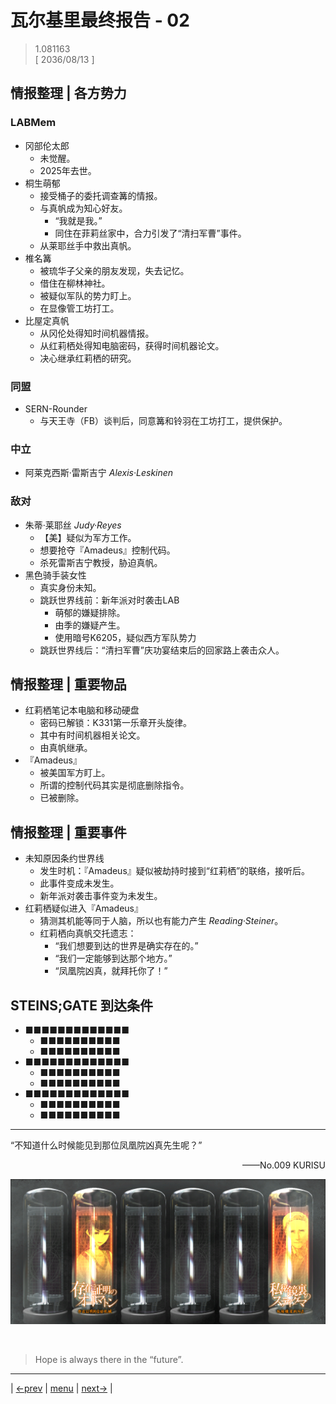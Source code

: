 # 瓦尔基里最终报告 - 02
> 1.081163  
> [ 2036/08/13 ] 

## 情报整理 | 各方势力
### LABMem
- 冈部伦太郎
  - 未觉醒。
  - 2025年去世。
- 桐生萌郁
  - 接受桶子的委托调查篝的情报。
  - 与真帆成为知心好友。
    - “我就是我。”
    - 同住在菲莉丝家中，合力引发了“清扫军曹”事件。
  - 从莱耶丝手中救出真帆。
- 椎名篝
  - 被琉华子父亲的朋友发现，失去记忆。
  - 借住在柳林神社。
  - 被疑似军队的势力盯上。
  - 在显像管工坊打工。
- 比屋定真帆
  - 从冈伦处得知时间机器情报。
  - 从红莉栖处得知电脑密码，获得时间机器论文。
  - 决心继承红莉栖的研究。

### 同盟  
- SERN-Rounder
  - 与天王寺（FB）谈判后，同意篝和铃羽在工坊打工，提供保护。

### 中立  
- 阿莱克西斯·雷斯吉宁 *Alexis·Leskinen*

### 敌对  
- 朱蒂·莱耶丝 *Judy·Reyes*
  - 【美】疑似为军方工作。
  - 想要抢夺『Amadeus』控制代码。
  - 杀死雷斯吉宁教授，胁迫真帆。
- 黑色骑手装女性
  - 真实身份未知。
  - 跳跃世界线前：新年派对时袭击LAB
    - 萌郁的嫌疑排除。
    - 由季的嫌疑产生。
    - 使用暗号K6205，疑似西方军队势力
  - 跳跃世界线后：“清扫军曹”庆功宴结束后的回家路上袭击众人。

## 情报整理 | 重要物品
- 红莉栖笔记本电脑和移动硬盘
  - 密码已解锁：K331第一乐章开头旋律。
  - 其中有时间机器相关论文。
  - 由真帆继承。
- 『Amadeus』
  - 被美国军方盯上。
  - 所谓的控制代码其实是彻底删除指令。
  - 已被删除。

## 情报整理 | 重要事件
- 未知原因条约世界线
  - 发生时机：『Amadeus』疑似被劫持时接到“红莉栖”的联络，接听后。
  - 此事件变成未发生。
  - 新年派对袭击事件变为未发生。
- 红莉栖疑似进入『Amadeus』
  - 猜测其机能等同于人脑，所以也有能力产生 *Reading·Steiner*。
  - 红莉栖向真帆交托遗志：
    - “我们想要到达的世界是确实存在的。”
    - “我们一定能够到达那个地方。”
    - “凤凰院凶真，就拜托你了！”

## STEINS;GATE 到达条件
- ■■■■■■■■■■■■■
  - ■■■■■■■■■■
  - ■■■■■■■■■■
- ■■■■■■■■■■■■■
  - ■■■■■■■■■■
  - ■■■■■■■■■■
- ■■■■■■■■■■■■■
  - ■■■■■■■■■■
  - ■■■■■■■■■■

---

“不知道什么时候能见到那位凤凰院凶真先生呢？”  
<p align="right"> ——No.009 KURISU </p>  


![](../img/0093-1.png)


<br/>

> Hope is always there in the “future”.
---

| [←prev](./0092) | [menu](../) | [next→](./0094) |
